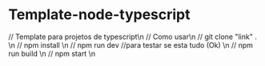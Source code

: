 # Template-node-typescript
// Template para projetos de typescript\n
// Como usar\n
// git clone "link" . \n
// npm install \n
// npm run dev //para testar se esta tudo (Ok) \n
// npm run build \n
// npm start \n
